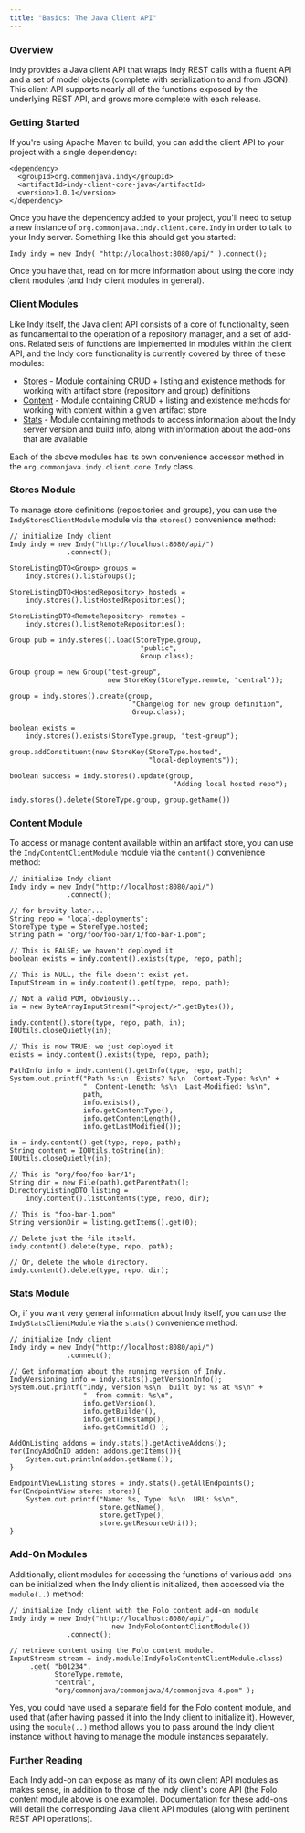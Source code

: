 ```yaml
---
title: "Basics: The Java Client API"
---
```


### Overview

Indy provides a Java client API that wraps Indy REST calls with a fluent API and a set of model objects (complete with serialization to and from JSON). This client API supports nearly all of the functions exposed by the underlying REST API, and grows more complete with each release.

### Getting Started

If you're using Apache Maven to build, you can add the client API to your project with a single dependency:

    <dependency>
      <groupId>org.commonjava.indy</groupId>
      <artifactId>indy-client-core-java</artifactId>
      <version>1.0.1</version>
    </dependency>

Once you have the dependency added to your project, you'll need to setup a new instance of `org.commonjava.indy.client.core.Indy` in order to talk to your Indy server. Something like this should get you started:

    Indy indy = new Indy( "http://localhost:8080/api/" ).connect();

Once you have that, read on for more information about using the core Indy client modules (and Indy client modules in general).

### Client Modules

Like Indy itself, the Java client API consists of a core of functionality, seen as fundamental to the operation of a repository manager, and a set of add-ons. Related sets of functions are implemented in modules within the client API, and the Indy core functionality is currently covered by three of these modules:

* [Stores](#stores) - Module containing CRUD + listing and existence methods for working with artifact store (repository and group) definitions
* [Content](#content) - Module containing CRUD + listing and existence methods for working with content within a given artifact store
* [Stats](#stats) - Module containing methods to access information about the Indy server version and build info, along with information about the add-ons that are available

Each of the above modules has its own convenience accessor method in the `org.commonjava.indy.client.core.Indy` class. 

### Stores Module
<a name="stores"></a>

To manage store definitions (repositories and groups), you can use the `IndyStoresClientModule` module via the `stores()` convenience method:

    // initialize Indy client
    Indy indy = new Indy("http://localhost:8080/api/")
                  .connect();
    
    StoreListingDTO<Group> groups = 
        indy.stores().listGroups();
    
    StoreListingDTO<HostedRepository> hosteds = 
        indy.stores().listHostedRepositories();
    
    StoreListingDTO<RemoteRepository> remotes = 
        indy.stores().listRemoteRepositories();
    
    Group pub = indy.stores().load(StoreType.group, 
                                    "public", 
                                    Group.class);
    
    Group group = new Group("test-group", 
                            new StoreKey(StoreType.remote, "central"));
    
    group = indy.stores().create(group,
                                  "Changelog for new group definition", 
                                  Group.class);
    
    boolean exists = 
        indy.stores().exists(StoreType.group, "test-group");
    
    group.addConstituent(new StoreKey(StoreType.hosted", 
                                      "local-deployments"));
    
    boolean success = indy.stores().update(group, 
                                            "Adding local hosted repo");
    
    indy.stores().delete(StoreType.group, group.getName())

### Content Module
<a name="content"></a>

To access or manage content available within an artifact store, you can use the `IndyContentClientModule` module via the `content()` convenience method:

    // initialize Indy client
    Indy indy = new Indy("http://localhost:8080/api/")
                  .connect();
    
    // for brevity later...
    String repo = "local-deployments";
    StoreType type = StoreType.hosted;
    String path = "org/foo/foo-bar/1/foo-bar-1.pom";
    
    // This is FALSE; we haven't deployed it
    boolean exists = indy.content().exists(type, repo, path);
    
    // This is NULL; the file doesn't exist yet.
    InputStream in = indy.content().get(type, repo, path);
    
    // Not a valid POM, obviously...
    in = new ByteArrayInputStream("<project/>".getBytes());
    
    indy.content().store(type, repo, path, in);
    IOUtils.closeQuietly(in);
    
    // This is now TRUE; we just deployed it
    exists = indy.content().exists(type, repo, path);
    
    PathInfo info = indy.content().getInfo(type, repo, path);
    System.out.printf("Path %s:\n  Exists? %s\n  Content-Type: %s\n" + 
                      "  Content-Length: %s\n  Last-Modified: %s\n", 
                      path, 
                      info.exists(), 
                      info.getContentType(), 
                      info.getContentLength(), 
                      info.getLastModified());
    
    in = indy.content().get(type, repo, path);
    String content = IOUtils.toString(in);
    IOUtils.closeQuietly(in);
    
    // This is "org/foo/foo-bar/1";
    String dir = new File(path).getParentPath();
    DirectoryListingDTO listing = 
        indy.content().listContents(type, repo, dir);
    
    // This is "foo-bar-1.pom"
    String versionDir = listing.getItems().get(0);
    
    // Delete just the file itself.
    indy.content().delete(type, repo, path);
    
    // Or, delete the whole directory.
    indy.content().delete(type, repo, dir);


### Stats Module
<a name="stats"></a>

Or, if you want very general information about Indy itself, you can use the `IndyStatsClientModule` via the `stats()` convenience method:

    // initialize Indy client
    Indy indy = new Indy("http://localhost:8080/api/")
                  .connect();
    
    // Get information about the running version of Indy.
    IndyVersioning info = indy.stats().getVersionInfo();
    System.out.printf("Indy, version %s\n  built by: %s at %s\n" + 
                      "  from commit: %s\n", 
                      info.getVersion(), 
                      info.getBuilder(), 
                      info.getTimestamp(), 
                      info.getCommitId() );
    
    AddOnListing addons = indy.stats().getActiveAddons();
    for(IndyAddOnID addon: addons.getItems()){
        System.out.println(addon.getName());
    }
    
    EndpointViewListing stores = indy.stats().getAllEndpoints();
    for(EndpointView store: stores){
        System.out.printf("Name: %s, Type: %s\n  URL: %s\n", 
                          store.getName(), 
                          store.getType(), 
                          store.getResourceUri());
    }

### Add-On Modules

Additionally, client modules for accessing the functions of various add-ons can be initialized when the Indy client is initialized, then accessed via the `module(..)` method:

    // initialize Indy client with the Folo content add-on module
    Indy indy = new Indy("http://localhost:8080/api/",
                             new IndyFoloContentClientModule())
                  .connect();
    
    // retrieve content using the Folo content module.
    InputStream stream = indy.module(IndyFoloContentClientModule.class)
         .get( "b01234", 
               StoreType.remote, 
               "central",
               "org/commonjava/commonjava/4/commonjava-4.pom" );

Yes, you could have used a separate field for the Folo content module, and used that (after having passed it into the Indy client to initialize it). However, using the `module(..)` method allows you to pass around the Indy client instance without having to manage the module instances separately.

### Further Reading

Each Indy add-on can expose as many of its own client API modules as makes sense, in addition to those of the Indy client's core API (the Folo content module above is one example). Documentation for these add-ons will detail the corresponding Java client API modules (along with pertinent REST API operations).

